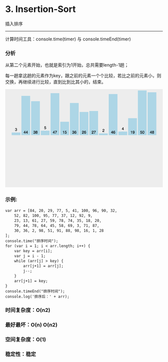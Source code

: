 # 3. Insertion-Sort

插入排序

---

计算时间工具：console.time(timer) 与 console.timeEnd(timer)

### 分析

从第二个元素开始，也就是索引为1开始，总共需要length-1趟；

每一趟拿这趟的元素作为key，跟之前的元素一个个比较，若比之前的元素小，则交换，再继续进行比较，直到比到比其小的，结束。

![图示](./Images/insertion-Sort.gif)

### 示例: 

```
var arr = [84, 20, 29, 77, 5, 41, 100, 96, 90, 32,
    52, 82, 100, 95, 77, 37, 12, 92, 9,
    23, 13, 61, 27, 59, 78, 74, 35, 18, 20,
    79, 44, 78, 64, 45, 58, 69, 3, 71, 87,
    30, 36, 2, 98, 51, 91, 88, 98, 16, 1, 28
];
console.time("排序时间");
for (var i = 1; i < arr.length; i++) {
    var key = arr[i];
    var j = i - 1;
    while (arr[j] > key) {
        arr[j+1] = arr[j];
        j--;
    }
    arr[j+1] = key;
}
console.timeEnd("排序时间");
console.log('排序后：' + arr);
```

### 时间复杂度：O(n2)

### 最好最坏：O(n) O(n2)

### 空间复杂度：O(1)

### 稳定性：稳定